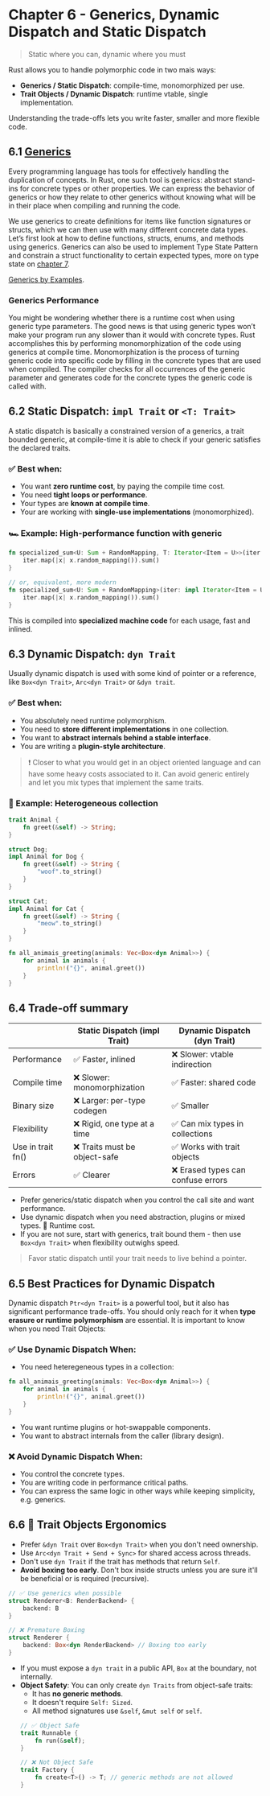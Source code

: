 # Chapter 6 - Generics, Dynamic Dispatch and Static Dispatch

> Static where you can, dynamic where you must

Rust allows you to handle polymorphic code in two mais ways:
* **Generics / Static Dispatch**: compile-time, monomorphized per use.
* **Trait Objects / Dynamic Dispatch**: runtime vtable, single implementation.

Understanding the trade-offs lets you write faster, smaller and more flexible code.

## 6.1 [Generics](https://doc.rust-lang.org/book/ch10-00-generics.html)

Every programming language has tools for effectively handling the duplication of concepts. In Rust, one such tool is generics: abstract stand-ins for concrete types or other properties. We can express the behavior of generics or how they relate to other generics without knowing what will be in their place when compiling and running the code. 

We use generics to create definitions for items like function signatures or structs, which we can then use with many different concrete data types. Let’s first look at how to define functions, structs, enums, and methods using generics. Generics can also be used to implement Type State Pattern and constrain a struct functionality to certain expected types, more on type state on [chapter 7](chapter_07.md).

[Generics by Examples](https://doc.rust-lang.org/rust-by-example/generics.html).

### Generics Performance

You might be wondering whether there is a runtime cost when using generic type parameters. The good news is that using generic types won’t make your program run any slower than it would with concrete types. Rust accomplishes this by performing monomorphization of the code using generics at compile time. Monomorphization is the process of turning generic code into specific code by filling in the concrete types that are used when compiled. The compiler checks for all occurrences of the generic parameter and generates code for the concrete types the generic code is called with.

## 6.2 Static Dispatch: `impl Trait` or `<T: Trait>`

A static dispatch is basically a constrained version of a generics, a trait bounded generic, at compile-time it is able to check if your generic satisfies the declared traits.

### ✅  Best when:
* You want **zero runtime cost**, by paying the compile time cost.
* You need **tight loops or performance**.
* Your types are **known at compile time**.
* Your are working with **single-use implementations** (monomorphized).

### 🏎️ Example: High-performance function with generic
```rust
fn specialized_sum<U: Sum + RandomMapping, T: Iterator<Item = U>>(iter: T) -> U {
    iter.map(|x| x.random_mapping()).sum()
}

// or, equivalent, more modern
fn specialized_sum<U: Sum + RandomMapping>(iter: impl Iterator<Item = U>) -> U {
    iter.map(|x| x.random_mapping()).sum()
}
```

This is compiled into **specialized machine code** for each usage, fast and inlined.

## 6.3 Dynamic Dispatch: `dyn Trait`

Usually dynamic dispatch is used with some kind of pointer or a reference, like `Box<dyn Trait>`, `Arc<dyn Trait>` or `&dyn trait`.

### ✅  Best when:
* You absolutely need runtime polymorphism.
* You need to **store different implementations** in one collection.
* You want to **abstract internals behind a stable interface**.
* You are writing a **plugin-style architecture**.

> ❗ Closer to what you would get in an object oriented language and can have some heavy costs associated to it. Can avoid generic entirely and let you mix types that implement the same traits.

### 🚚 Example: Heterogeneous collection

```rust
trait Animal {
    fn greet(&self) -> String;
}

struct Dog;
impl Animal for Dog {
    fn greet(&self) -> String {
        "woof".to_string()
    }
}

struct Cat;
impl Animal for Cat {
    fn greet(&self) -> String {
        "meow".to_string()
    }
}

fn all_animais_greeting(animals: Vec<Box<dyn Animal>>) {
    for animal in animals {
        println!("{}", animal.greet())
    }
}
```

## 6.4 Trade-off summary

|                   	| Static Dispatch (impl Trait) 	|    Dynamic Dispatch (dyn Trait)   	|
|-------------------	|------------------------------	|---------------------------------- 	|
| Performance       	| ✅ Faster, inlined            	| ❌ Slower: vtable indirection         |
| Compile time      	| ❌ Slower: monomorphization   	| ✅ Faster: shared code                |
| Binary size       	| ❌ Larger: per-type codegen   	| ✅ Smaller                            |
| Flexibility       	| ❌ Rigid, one type at a time  	| ✅ Can mix types in collections       |
| Use in trait fn() 	| ❌ Traits must be object-safe 	| ✅ Works with trait objects           |
| Errors            	| ✅ Clearer                    	| ❌ Erased types can confuse errors    |

* Prefer generics/static dispatch when you control the call site and want performance.
* Use dynamic dispatch when you need abstraction, plugins or mixed types. 🚨 Runtime cost.
* If you are not sure, start with generics, trait bound them - then use `Box<dyn Trait>` when flexibility outwighs speed.

> Favor static dispatch until your trait needs to live behind a pointer.

## 6.5 Best Practices for Dynamic Dispatch

Dynamic dispatch `Ptr<dyn Trait>` is a powerful tool, but it also has significant performance trade-offs. You should only reach for it when **type erasure or runtime polymorphism** are essential. It is important to know when you need Trait Objects:

### ✅ Use Dynamic Dispatch When:

* You need heteregeneous types in a collection:
```rust
fn all_animais_greeting(animals: Vec<Box<dyn Animal>>) {
    for animal in animals {
        println!("{}", animal.greet())
    }
}
```

* You want runtime plugins or hot-swappable components.
* You want to abstract internals from the caller (library design).


### ❌ Avoid Dynamic Dispatch When:

* You control the concrete types.
* You are writing code in performance critical paths.
* You can express the same logic in other ways while keeping simplicity, e.g. generics.

## 6.6 🚨 Trait Objects Ergonomics

* Prefer `&dyn Trait` over `Box<dyn Trait>` when you don't need ownership.
* Use `Arc<dyn Trait + Send + Sync>` for shared access across threads.
* Don't use `dyn Trait` if the trait has methods that return `Self`.
* **Avoid boxing too early**. Don't box inside structs unless you are sure it'll be beneficial or is required (recursive).
```rust
// ✅ Use generics when possible
struct Renderer<B: RenderBackend> {
    backend: B
}

// ❌ Premature Boxing
struct Renderer {
    backend: Box<dyn RenderBackend> // Boxing too early
}
```
* If you must expose a `dyn trait` in a public API, `Box` at the boundary, not internally.
* **Object Safety**: You can only create `dyn Traits` from object-safe traits:
    * It has **no generic methods**.
    * It doesn't require `Self: Sized`.
    * All method signatures use `&self`, `&mut self` or `self`.
    ```rust
    // ✅ Object Safe
    trait Runnable {
        fn run(&self);
    }

    // ❌ Not Object Safe
    trait Factory {
        fn create<T>() -> T; // generic methods are not allowed
    }
    ```